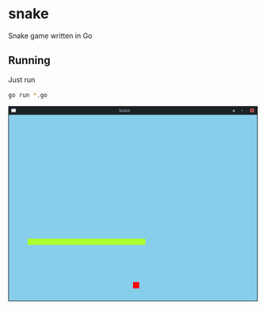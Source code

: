 # snake
Snake game written in Go

## Running
Just run 
```bash
go run *.go
```
![screenshot](img/screen.png)